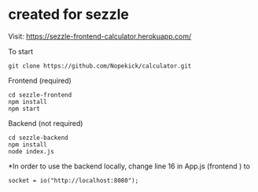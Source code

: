 # created for sezzle

Visit: https://sezzle-frontend-calculator.herokuapp.com/

To start 
```
git clone https://github.com/Nopekick/calculator.git
```

Frontend (required)
```
cd sezzle-frontend
npm install
npm start
```

Backend (not required)
```
cd sezzle-backend
npm install
node index.js
```
*In order to use the backend locally, change line 16 in App.js (frontend ) to 
```
socket = io("http://localhost:8080"); 
```